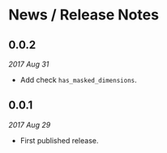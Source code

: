 # News / Release Notes

## 0.0.2

*2017 Aug 31*

* Add check `has_masked_dimensions`.

## 0.0.1

*2017 Aug 29*

* First published release.

